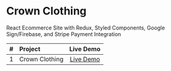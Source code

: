# Crown Clothing
React Ecommerce Site with Redux, Styled Components, Google Sign/Firebase, and Stripe Payment Integration

| #  |       Project       | Live Demo |
|:--:|:--------------------|:---------:|
| 1  | Crown Clothing | [Live Demo](https://aa-crown-clothing.netlify.app/) |
